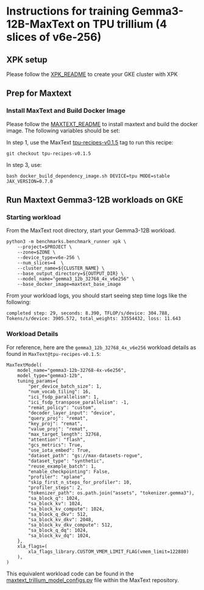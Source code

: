 # Instructions for training Gemma3-12B-MaxText on TPU trillium (4 slices of v6e-256)

## XPK setup
Please follow the [XPK_README](https://github.com/AI-Hypercomputer/tpu-recipes/blob/main/training/XPK_README.md) to create your GKE cluster with XPK

## Prep for Maxtext

### Install MaxText and Build Docker Image
Please follow the [MAXTEXT_README](https://github.com/AI-Hypercomputer/tpu-recipes/blob/main/training/MAXTEXT_README.md) to install maxtext and build the docker image. The following variables should be set:

In step 1, use the MaxText [tpu-recipes-v0.1.5](https://github.com/AI-Hypercomputer/maxtext/releases/tag/tpu-recipes-v0.1.5) tag to run this recipe:
```
git checkout tpu-recipes-v0.1.5
```

In step 3, use:
```
bash docker_build_dependency_image.sh DEVICE=tpu MODE=stable JAX_VERSION=0.7.0
```

## Run Maxtext Gemma3-12B workloads on GKE

### Starting workload

From the MaxText root directory, start your Gemma3-12B workload.
```
python3 -m benchmarks.benchmark_runner xpk \
    --project=$PROJECT \
    --zone=$ZONE \
    --device_type=v6e-256 \
    --num_slices=4  \
    --cluster_name=${CLUSTER_NAME} \
    --base_output_directory=${OUTPUT_DIR} \
    --model_name="gemma3_12b_32768_4x_v6e256" \
    --base_docker_image=maxtext_base_image
```

From your workload logs, you should start seeing step time logs like the following:
```
completed step: 29, seconds: 8.390, TFLOP/s/device: 304.788, Tokens/s/device: 3905.572, total_weights: 33554432, loss: 11.643
```

### Workload Details

For reference, here are the `gemma3_12b_32768_4x_v6e256` workload details as found in `MaxText@tpu-recipes-v0.1.5`:

```
MaxTextModel(
    model_name="gemma3-12b-32768-4x-v6e256",
    model_type="gemma3-12b",
    tuning_params={
        "per_device_batch_size": 1,
        "num_vocab_tiling": 16,
        "ici_fsdp_parallelism": 1,
        "ici_fsdp_transpose_parallelism": -1,
        "remat_policy": "custom",
        "decoder_layer_input": "device",
        "query_proj": "remat",
        "key_proj": "remat",
        "value_proj": "remat",
        "max_target_length": 32768,
        "attention": "flash",
        "gcs_metrics": True,
        "use_iota_embed": True,
        "dataset_path": "gs://max-datasets-rogue",
        "dataset_type": "synthetic",
        "reuse_example_batch": 1,
        "enable_checkpointing": False,
        "profiler": "xplane",
        "skip_first_n_steps_for_profiler": 10,
        "profiler_steps": 2,
        "tokenizer_path": os.path.join("assets", "tokenizer.gemma3"),
        "sa_block_q": 1024,
        "sa_block_kv": 1024,
        "sa_block_kv_compute": 1024,
        "sa_block_q_dkv": 512,
        "sa_block_kv_dkv": 2048,
        "sa_block_kv_dkv_compute": 512,
        "sa_block_q_dq": 1024,
        "sa_block_kv_dq": 1024,
    },
    xla_flags=(
        xla_flags_library.CUSTOM_VMEM_LIMIT_FLAG(vmem_limit=122880)
    ),
)
```

This equivalent workload code can be found in the [maxtext_trillium_model_configs.py](https://github.com/AI-Hypercomputer/maxtext/blob/50bafeb98299458f73d853b1325787a6d241d10c/benchmarks/maxtext_trillium_model_configs.py) file within the MaxText repository.